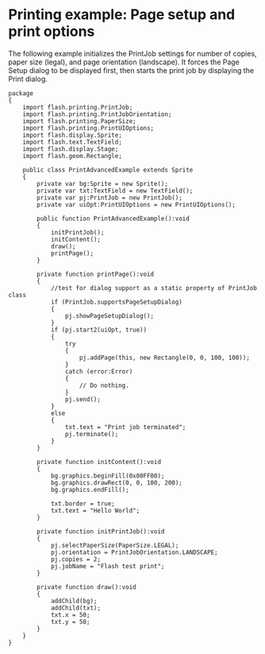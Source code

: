 # Printing example: Page setup and print options

<div>

The following example initializes the PrintJob settings for number of copies,
paper size (legal), and page orientation (landscape). It forces the Page Setup
dialog to be displayed first, then starts the print job by displaying the Print
dialog.

    package
    {
    	import flash.printing.PrintJob;
    	import flash.printing.PrintJobOrientation;
    	import flash.printing.PaperSize;
    	import flash.printing.PrintUIOptions;
    	import flash.display.Sprite;
    	import flash.text.TextField;
    	import flash.display.Stage;
    	import flash.geom.Rectangle;

    	public class PrintAdvancedExample extends Sprite
    	{
    		private var bg:Sprite = new Sprite();
    		private var txt:TextField = new TextField();
    		private var pj:PrintJob = new PrintJob();
    		private var uiOpt:PrintUIOptions = new PrintUIOptions();

    		public function PrintAdvancedExample():void
    		{
    			initPrintJob();
    			initContent();
    			draw();
    			printPage();
    		}

    		private function printPage():void
    		{
    			//test for dialog support as a static property of PrintJob class
    			if (PrintJob.supportsPageSetupDialog)
    			{
    				pj.showPageSetupDialog();
    			}
    			if (pj.start2(uiOpt, true))
    			{
    				try
    				{
    					pj.addPage(this, new Rectangle(0, 0, 100, 100));
    				}
    				catch (error:Error)
    				{
    					// Do nothing.
    				}
    				pj.send();
    			}
    			else
    			{
    				txt.text = "Print job terminated";
    				pj.terminate();
    			}
    		}

    		private function initContent():void
    		{
    			bg.graphics.beginFill(0x00FF00);
    			bg.graphics.drawRect(0, 0, 100, 200);
    			bg.graphics.endFill();

    			txt.border = true;
    			txt.text = "Hello World";
    		}

    		private function initPrintJob():void
    		{
    			pj.selectPaperSize(PaperSize.LEGAL);
    			pj.orientation = PrintJobOrientation.LANDSCAPE;
    			pj.copies = 2;
    			pj.jobName = "Flash test print";
    		}

    		private function draw():void
    		{
    			addChild(bg);
    			addChild(txt);
    			txt.x = 50;
    			txt.y = 50;
    		}
    	}
    }

</div>

<div>

<div>

</div>

</div>
